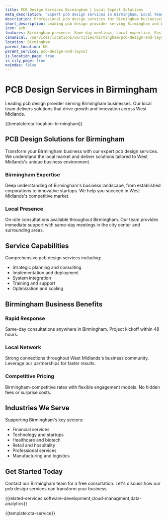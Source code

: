 ```yaml
---
title: PCB Design Services Birmingham | Local Expert Solutions
meta_description: "Expert pcb design services in Birmingham. Local team, same-day consultations, proven results. Transform your business today."
description: Professional pcb design services for Birmingham businesses
short_description: Leading pcb design provider serving Birmingham and West Midlands.
icon: pcb
features: Birmingham presence, Same-day meetings, Local expertise, Fast deployment, Competitive rates, Proven track record
canonical: /services/locations/uk/cities/birmingham/pcb-design-and-layout-birmingham.html
location: Birmingham
parent_location: UK
parent_service: pcb-design-and-layout
is_location_page: true
is_city_page: true
noindex: false
---
```


# PCB Design Services in Birmingham

Leading pcb design provider serving Birmingham businesses. Our local team delivers solutions that drive growth and innovation across West Midlands.

{{template:cta-location-birmingham}}

## PCB Design Solutions for Birmingham

Transform your Birmingham business with our expert pcb design services. We understand the local market and deliver solutions tailored to West Midlands's unique business environment.

### Birmingham Expertise

Deep understanding of Birmingham's business landscape, from established corporations to innovative startups. We help you succeed in West Midlands's competitive market.

### Local Presence

On-site consultations available throughout Birmingham. Our team provides immediate support with same-day meetings in the city center and surrounding areas.

## Service Capabilities

Comprehensive pcb design services including:
- Strategic planning and consulting
- Implementation and deployment
- System integration
- Training and support
- Optimization and scaling

## Birmingham Business Benefits

### Rapid Response
Same-day consultations anywhere in Birmingham. Project kickoff within 48 hours.

### Local Network
Strong connections throughout West Midlands's business community. Leverage our partnerships for faster results.

### Competitive Pricing
Birmingham-competitive rates with flexible engagement models. No hidden fees or surprise costs.

## Industries We Serve

Supporting Birmingham's key sectors:
- Financial services
- Technology and startups
- Healthcare and biotech
- Retail and hospitality
- Professional services
- Manufacturing and logistics

## Get Started Today

Contact our Birmingham team for a free consultation. Let's discuss how our pcb design services can transform your business.

{{related-services:software-development,cloud-managment,data-analytics}}

{{template:cta-service}}
